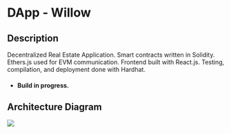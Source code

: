 # DApp - Willow

## Description
Decentralized Real Estate Application. Smart contracts written in Solidity. Ethers.js used for EVM communication. Frontend built with React.js. Testing, compilation, and deployment done with Hardhat.

* #### Build in progress.

## Architecture Diagram
<img src="https://i.ibb.co/gwSRhPV/Screenshot-2024-02-17-at-7-31-59-PM.png" />